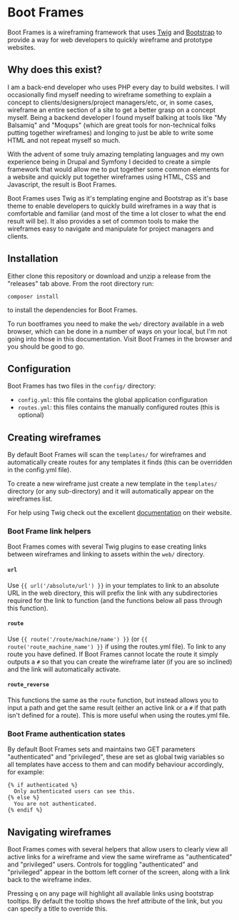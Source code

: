 # Boot Frames

Boot Frames is a wireframing framework that uses [Twig](http://twig.sensiolabs.org/)
and [Bootstrap](http://getbootstrap.com/) to provide a way for web developers to
quickly wireframe and prototype websites.

## Why does this exist?

I am a back-end developer who uses PHP every day to build websites.  I will
occasionally find myself needing to wireframe something to explain a concept to
clients/designers/project managers/etc, or, in some cases, wireframe an entire
section of a site to get a better grasp on a concept myself.  Being a backend
developer I found myself balking at tools like "My Balsamiq" and "Moqups" (which
are great tools for non-technical folks putting together wireframes) and longing
to just be able to write some HTML and not repeat myself so much.

With the advent of some truly amazing templating languages and my own experience
being in Drupal and Symfony I decided to create a simple framework that would
allow me to put together some common elements for a website and quickly put
together wireframes using HTML, CSS and Javascript, the result is Boot Frames.

Boot Frames uses Twig as it's templating engine and Bootstrap as it's base theme
to enable developers to quickly build wireframes in a way that is comfortable
and familiar (and most of the time a lot closer to what the end result will be).
It also provides a set of common tools to make the wireframes easy to navigate
and manipulate for project managers and clients.

## Installation

Either clone this repository or download and unzip a release from the "releases"
tab above.  From the root directory run:

```
composer install
```

to install the dependencies for Boot Frames.

To run bootframes you need to make the `web/` directory available in a web
browser, which can be done in a number of ways on your local, but I'm not going
into those in this documentation.  Visit Boot Frames in the browser and you
should be good to go.

## Configuration

Boot Frames has two files in the `config/` directory:

- `config.yml`: this file contains the global application configuration
- `routes.yml`: this files contains the manually configured routes (this is
optional)

## Creating wireframes

By default Boot Frames will scan the `templates/` for wireframes and
automatically create routes for any templates it finds (this can be overridden
in the config.yml file).

To create a new wireframe just create a new template in the `templates/`
directory (or any sub-directory) and it will automatically appear on the
wireframes list.

For help using Twig check out the excellent
[documentation](http://twig.sensiolabs.org/doc/templates.html) on their website.

### Boot Frame link helpers

Boot Frames comes with several Twig plugins to ease creating links between
wireframes and linking to assets within the `web/` directory.

#### `url`

Use `{{ url('/absolute/url') }}` in your templates to link to an absolute URL in
the web directory, this will prefix the link with any subdirectories required for
the link to function (and the functions below all pass through this function).

#### `route`

Use `{{ route('/route/machine/name') }}` (or `{{ route('route_machine_name') }}`
if using the routes.yml file).  To link to any route you have defined.  If
Boot Frames cannot locate the route it simply outputs a `#` so that you can
create the wireframe later (if you are so inclined) and the link will
automatically activate.

#### `route_reverse`

This functions the same as the `route` function, but instead allows you to input
a path and get the same result (either an active link or a `#` if that path
isn't defined for a route).  This is more useful when using the routes.yml file.

### Boot Frame authentication states

By default Boot Frames sets and maintains two GET parameters "authenticated" and
"privileged", these are set as global twig variables so all templates have
access to them and can modify behaviour accordingly, for example:

```twig
{% if authenticated %}
  Only authenticated users can see this.
{% else %}
  You are not authenticated.
{% endif %}
```

## Navigating wireframes

Boot Frames comes with several helpers that allow users to clearly view all
active links for a wireframe and view the same wireframe as "authenticated" and
"privileged" users.  Controls for toggling "authenticated" and "privileged"
appear in the bottom left corner of the screen, along with a link back to the
wireframe index.

Pressing `q` on any page will highlight all available links using bootstrap
tooltips.  By default the tooltip shows the href attribute of the link, but you
can specify a title to override this.
